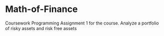 # Math-of-Finance
Coursework
Programming Assignment 1 for the course.
Analyze a portfolio of risky assets and risk free assets
